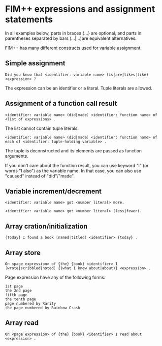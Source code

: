FIM++ expressions and assignment statements
======================================

In all examples below, parts in braces {...} are optional, and parts in parentheses separated by bars (...|...)are equivalent alternatives.

FIM++ has many different constructs used for variable assignment.

Simple assignment
---------------

    Did you know that <identifier: variable name> (is|are|likes|like) <expression> ?
    
The expression can be an identifier or a literal. Tuple literals are allowed.

Assignment of a function call result
-------------------------------

    <identifier: variable name> (did|made) <identifier: function name> of <list of expressions> .

The list cannot contain tuple literals.

    <identifier: variable name> (did|made) <identifier: function name> of each of <identifier: tuple-holding variable> .

The tuple is deconstructed and its elements are passed as function arguments.

If you don't care about the function result, you can use keyword "I" (or words "I also") as the variable name. In that case, you can also use "caused" instead of "did"/"made".

Variable increment/decrement
----------------------------

    <identifier: variable name> got <number literal> more.

    <identifier: variable name> got <number literal> (less|fewer).

Array cration/initialization
-------------------------

	{Today} I found a book (named|titled) <identifier> {today} .
	
Array store
----------

    On <page expression> of {the} {book} <identifier> I (wrote|scribbled|noted) {(what I knew about|about)} <expression> .

Page expression have any of the following forms:

    1st page
    the 2nd page
    fifth page
    the tenth page
    page numbered by Rarity
    the page numbered by Rainbow Crash

Array read
---------

    On <page expression> of {the} {book} <identifier> I read about <expression> .

    



